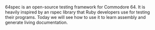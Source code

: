 64spec is an open-source testing framework for Commodore 64. It is heavily inspired by an rspec library that Ruby developers use for testing their programs. Today we will see how to use it to learn assembly and generate living documentation.